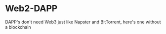 # Web2-DAPP
DAPP's don't need Web3 just like Napster and BitTorrent, here's one without a blockchain
